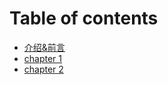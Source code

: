 # Table of contents

* [介绍&前言](README.md)
* [chapter 1](<README (1).md>)
* [chapter 2](chapter-2.md)
